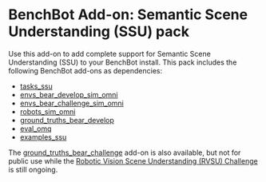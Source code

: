 # BenchBot Add-on: Semantic Scene Understanding (SSU) pack

Use this add-on to add complete support for Semantic Scene Understanding (SSU) to your BenchBot install. This pack includes the following BenchBot add-ons as dependencies:

- [tasks_ssu](https://github.com/benchbot-addons/tasks_ssu)
- [envs_bear_develop_sim_omni](https://github.com/benchbot-addons/envs_bear_develop_sim_omni)
- [envs_bear_challenge_sim_omni](https://github.com/benchbot-addons/envs_bear_challenge_sim_omni)
- [robots_sim_omni](https://github.com/benchbot-addons/robots_sim_omni)
- [ground_truths_bear_develop](https://github.com/benchbot-addons/ground_truths_bear_develop)
- [eval_omq](https://github.com/benchbot-addons/eval_omq)
- [examples_ssu](https://github.com/benchbot-addons/examples_ssu)

The [ground_truths_bear_challenge](https://github.com/benchbot-addons/ground_truths_bear_challenge) add-on is also available, but not for public use while the [Robotic Vision Scene Understanding (RVSU) Challenge](https://eval.ai/web/challenges/challenge-page/1614/overview) is still ongoing.
